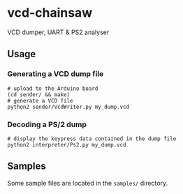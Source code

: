 # vcd-chainsaw
VCD dumper, UART & PS2 analyser

## Usage

### Generating a VCD dump file

    # upload to the Arduino board
    (cd sender/ && make)
    # generate a VCD file
    python2 sender/VcdWriter.py my_dump.vcd

### Decoding a PS/2 dump

    # display the keypress data contained in the dump file
    python2 interpreter/Ps2.py my_dump.vcd

## Samples

Some sample files are located in the `samples/` directory.
